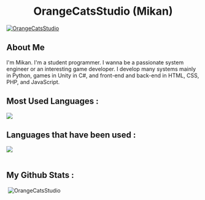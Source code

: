 <h1 align="center">OrangeCatsStudio (Mikan)</h1>

<a href="https://github.com/OrangeCatsStudio/OrangeCatsStudio/">
    <img src="https://komarev.com/ghpvc/?username=OrangeCatsStudio" alt="OrangeCatsStudio" />
</a>

## About Me
I'm Mikan. I'm a student programmer. I wanna be a passionate system engineer or an interesting game developer. I develop many systems mainly in Python, games in Unity in C#, and front-end and back-end in HTML, CSS, PHP, and JavaScript.

## Most Used Languages :

![](https://github-readme-stats.vercel.app/api/top-langs?username=OrangeCatsStudio&show_icons=true&locale=en&layout=compact&theme=transparent&count_private=true)

## Languages that have been used :

<img src="https://skillicons.dev/icons?i=html,css,js,python,php,cs,cpp" /> <br /><br />

## My Github Stats :

<p>&nbsp;<img align="center" src="https://github-readme-stats.vercel.app/api?username=OrangeCatsStudio&show_icons=true&locale=en&theme=transparent&count_private=true" alt="OrangeCatsStudio" /></p>
